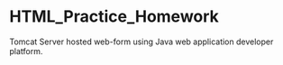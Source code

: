 # HTML_Practice_Homework
Tomcat Server hosted web-form using Java web application developer platform.
